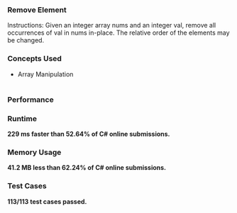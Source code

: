 ###  Remove Element
<p>Instructions: Given an integer array nums and an integer val, remove all occurrences of val in nums in-place. The relative order of the elements may be changed.</p>

<h3> Concepts Used </h3>
<ul>
<li>Array Manipulation</li>
</ul>

#

### Performance
<h3> Runtime </h3>
<p><b>229 ms<b> faster than <b>52.64%</b> of C# online submissions.</p>

<h3> Memory Usage </h3>
<p><b>41.2 MB</b> less than <b>62.24%</b> of C# online submissions.</p>

<h3> Test Cases </h3>
<p>113/113 test cases passed.<p>
